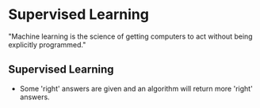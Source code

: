 # Supervised Learning

"Machine learning is the science of getting computers to act without being explicitly programmed."

## Supervised Learning

- Some 'right' answers are given and an algorithm will return more 'right' answers.

